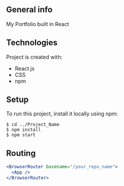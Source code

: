 
## General info
My Portfolio built in React 
	
## Technologies
Project is created with:
* React.js
* CSS
* npm
	
## Setup
To run this project, install it locally using npm:

```
$ cd ../Project_Name
$ npm install
$ npm start
```
## Routing
```jsx
<BrowserRouter basename="/your_repo_name">
  <App />
</BrowserRouter>
```




